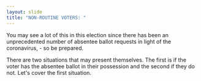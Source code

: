 ```yaml
---
layout: slide
title: "NON-ROUTINE VOTERS: "
---
```


You may see a lot of this in this election since there has been an unprecedented number of absentee ballot requests in light of the coronavirus, - so be prepared.

There are two situations that may present themselves. The first is if the voter has the absentee ballot in their possession and the second if they do not. Let&#39;s cover the first situation.